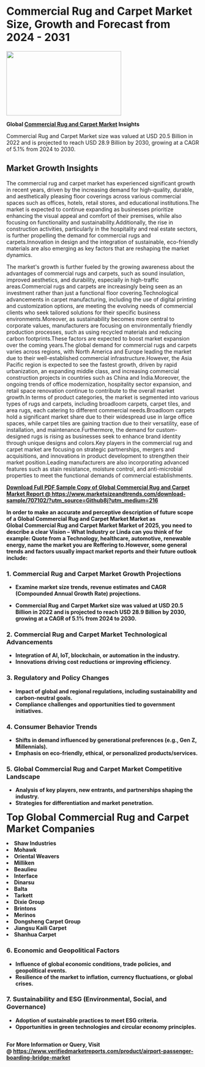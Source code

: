 <H1>Commercial Rug and Carpet Market Size, Growth and Forecast from 2024 - 2031</H1><img class="aligncenter size-medium wp-image-584254" src="https://thirdeyenews.in/wp-content/uploads/2024/09/Global-Market-Research-300x168.jpeg" alt="" width="300" height="168" /><p><strong>Global&nbsp;<a href="https://www.marketsizeandtrends.com/download-sample/707102/?utm_source=Github8j?utm_medium=216">Commercial Rug and Carpet Market</a> Insights</strong></p><p>Commercial Rug and Carpet Market size was valued at USD 20.5 Billion in 2022 and is projected to reach USD 28.9 Billion by 2030, growing at a CAGR of 5.1% from 2024 to 2030.</p><p><h2>Market Growth Insights</h2> <p>The commercial rug and carpet market has experienced significant growth in recent years, driven by the increasing demand for high-quality, durable, and aesthetically pleasing floor coverings across various commercial spaces such as offices, hotels, retail stores, and educational institutions.The market is expected to continue expanding as businesses prioritize enhancing the visual appeal and comfort of their premises, while also focusing on functionality and sustainability.Additionally, the rise in construction activities, particularly in the hospitality and real estate sectors, is further propelling the demand for commercial rugs and carpets.Innovation in design and the integration of sustainable, eco-friendly materials are also emerging as key factors that are reshaping the market dynamics.</p> <p><strong><a href="#"></a></strong></p> <p>The market's growth is further fueled by the growing awareness about the advantages of commercial rugs and carpets, such as sound insulation, improved aesthetics, and durability, especially in high-traffic areas.Commercial rugs and carpets are increasingly being seen as an investment rather than just a functional floor covering.Technological advancements in carpet manufacturing, including the use of digital printing and customization options, are meeting the evolving needs of commercial clients who seek tailored solutions for their specific business environments.Moreover, as sustainability becomes more central to corporate values, manufacturers are focusing on environmentally friendly production processes, such as using recycled materials and reducing carbon footprints.These factors are expected to boost market expansion over the coming years.The global demand for commercial rugs and carpets varies across regions, with North America and Europe leading the market due to their well-established commercial infrastructure.However, the Asia Pacific region is expected to see the fastest growth, driven by rapid urbanization, an expanding middle class, and increasing commercial construction projects in countries such as China and India.Moreover, the ongoing trends of office modernization, hospitality sector expansion, and retail space renovation continue to contribute to the overall market growth.In terms of product categories, the market is segmented into various types of rugs and carpets, including broadloom carpets, carpet tiles, and area rugs, each catering to different commercial needs.Broadloom carpets hold a significant market share due to their widespread use in large office spaces, while carpet tiles are gaining traction due to their versatility, ease of installation, and maintenance.Furthermore, the demand for custom-designed rugs is rising as businesses seek to enhance brand identity through unique designs and colors.Key players in the commercial rug and carpet market are focusing on strategic partnerships, mergers and acquisitions, and innovations in product development to strengthen their market position.Leading manufacturers are also incorporating advanced features such as stain resistance, moisture control, and anti-microbial properties to meet the functional demands of commercial establishments.<p><strong><a href="#"></p><p><span class=""><strong>Download Full PDF Sample Copy of Global Commercial Rug and Carpet Market Report</strong> @ <a href="https://www.marketsizeandtrends.com/download-sample/707102/?utm_source=Github8j?utm_medium=216" target="_blank">https://www.marketsizeandtrends.com/download-sample/707102/?utm_source=Github8j?utm_medium=216</a></span></p><p>In order to make an accurate and perceptive description of future scope of a Global&nbsp;Commercial Rug and Carpet Market Market as Global&nbsp;Commercial Rug and Carpet Market Market of 2025, you need to describe a clear Vision &ndash; What Industry or Linda can you think of for example: Quote from a Technology, healthcare, automotive, renewable energy, name the market you are Reffering to.However, some general trends and factors usually impact market reports and their future outlook include:</p><h3>1.&nbsp;<strong>Commercial Rug and Carpet Market Growth Projections</strong></h3><ul><li>Examine market size trends, revenue estimates and CAGR (Compounded Annual Growth Rate) projections.</li><li><p>Commercial Rug and Carpet Market size was valued at USD 20.5 Billion in 2022 and is projected to reach USD 28.9 Billion by 2030, growing at a CAGR of 5.1% from 2024 to 2030.</p></li></ul><h3>2.&nbsp;<strong>Commercial Rug and Carpet Market Technological Advancements</strong></h3><ul><li>Integration of AI, IoT, blockchain, or automation in the industry.</li><li>Innovations driving cost reductions or improving efficiency.</li></ul><h3>3.&nbsp;<strong>Regulatory and Policy Changes</strong></h3><ul><li>Impact of global and regional regulations, including sustainability and carbon-neutral goals.</li><li>Compliance challenges and opportunities tied to government initiatives.</li></ul><h3>4.&nbsp;<strong>Consumer Behavior Trends</strong></h3><ul><li>Shifts in demand influenced by generational preferences (e.g., Gen Z, Millennials).</li><li>Emphasis on eco-friendly, ethical, or personalized products/services.</li></ul><h3>5.&nbsp;<strong>Global Commercial Rug and Carpet Market Competitive Landscape</strong></h3><ul><li>Analysis of key players, new entrants, and partnerships shaping the industry.</li><li>Strategies for differentiation and market penetration.</li></ul><p data-pm-slice="1 1 []"><span style="color: inherit; font-family: inherit; font-size: 25px;">Top Global Commercial Rug and Carpet Market Companies</span></p><div class="" data-test-id=""><p><li>Shaw Industries</li><li> Mohawk</li><li> Oriental Weavers</li><li> Milliken</li><li> Beaulieu</li><li> Interface</li><li> Dinarsu</li><li> Balta</li><li> Tarkett</li><li> Dixie Group</li><li> Brintons</li><li> Merinos</li><li> Dongsheng Carpet Group</li><li> Jiangsu Kaili Carpet</li><li> Shanhua Carpet</li></p></div><h3>6.&nbsp;<strong>Economic and Geopolitical Factors</strong></h3><ul><li>Influence of global economic conditions, trade policies, and geopolitical events.</li><li>Resilience of the market to inflation, currency fluctuations, or global crises.</li></ul><h3>7.&nbsp;<strong>Sustainability and ESG (Environmental, Social, and Governance)</strong></h3><ul><li>Adoption of sustainable practices to meet ESG criteria.</li><li>Opportunities in green technologies and circular economy principles.</li></ul><h2><strong style="font-size: 14px;">For More Information or Query, Visit @&nbsp;</strong><a style="background-color: #ffffff; font-size: 14px;" href="https://www.marketsizeandtrends.com/report/commercial-rug-and-carpet-market/" target="_blank">https://www.verifiedmarketreports.com/product/airport-passenger-boarding-bridge-market</a></h2>